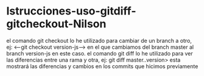 # Istrucciones-uso-gitdiff-gitcheckout-Nilson
el comando git checkout lo he utilizado para cambiar de un branch a otro, ej: <--git checkout version-js--> en el que cambiamos del branch master al branch version-js en este caso.
el comando git diff lo he utilizado para ver las diferencias entre una rama y otra, ej: git diff master..version> esta mostrará las diferencias y cambios en los commits que hicimos previamente
